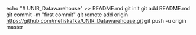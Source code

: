 echo "# UNIR_Datawarehouse" >> README.md
git init
git add README.md
git commit -m "first commit"
git remote add origin https://github.com/mefiskafka/UNIR_Datawarehouse.git
git push -u origin master
